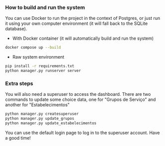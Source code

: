 ### How to build and run the system
You can use Docker to run the project in the context of Postgres, or just run it using your own computer environment (it will fall back to the SQLite database).

- With Docker container (it will automatically build and run the system)
```sh
docker compose up --build
```

- Raw system environment
```sh
pip install -r requirements.txt
python manager.py runserver server
```

### Extra steps
You will also need a superuser to access the dashboard. There are two commands to update some choice data, one for "Grupos de Serviço" and another for "Estabelecimentos"
```sh
python manager.py createsuperuser
python manager.py update_grupos
python manager.py update_estabelecimentos
```

You can use the default login page to log in to the superuser account. Have a good time!
